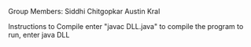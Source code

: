 Group Members:
Siddhi Chitgopkar
Austin Kral

Instructions to Compile
enter "javac DLL.java" to compile the program
to run, enter java DLL

